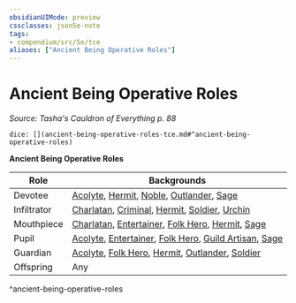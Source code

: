 ```yaml
---
obsidianUIMode: preview
cssclasses: json5e-note
tags:
- compendium/src/5e/tce
aliases: ["Ancient Being Operative Roles"]
---
```

# Ancient Being Operative Roles
*Source: Tasha's Cauldron of Everything p. 88* 

`dice: [](ancient-being-operative-roles-tce.md#^ancient-being-operative-roles)`

**Ancient Being Operative Roles**

| Role | Backgrounds |
|------|-------------|
| Devotee | [Acolyte](compendium/backgrounds/acolyte.md), [Hermit](compendium/backgrounds/hermit.md), [Noble](compendium/backgrounds/noble.md), [Outlander](compendium/backgrounds/outlander.md), [Sage](compendium/backgrounds/sage.md) |
| Infiltrator | [Charlatan](compendium/backgrounds/charlatan.md), [Criminal](compendium/backgrounds/criminal.md), [Hermit](compendium/backgrounds/hermit.md), [Soldier](compendium/backgrounds/soldier.md), [Urchin](compendium/backgrounds/urchin.md) |
| Mouthpiece | [Charlatan](compendium/backgrounds/charlatan.md), [Entertainer](compendium/backgrounds/entertainer.md), [Folk Hero](compendium/backgrounds/folk-hero.md), [Hermit](compendium/backgrounds/hermit.md), [Sage](compendium/backgrounds/sage.md) |
| Pupil | [Acolyte](compendium/backgrounds/acolyte.md), [Entertainer](compendium/backgrounds/entertainer.md), [Folk Hero](compendium/backgrounds/folk-hero.md), [Guild Artisan](compendium/backgrounds/guild-artisan.md), [Sage](compendium/backgrounds/sage.md) |
| Guardian | [Acolyte](compendium/backgrounds/acolyte.md), [Folk Hero](compendium/backgrounds/folk-hero.md), [Hermit](compendium/backgrounds/hermit.md), [Outlander](compendium/backgrounds/outlander.md), [Soldier](compendium/backgrounds/soldier.md) |
| Offspring | Any |
^ancient-being-operative-roles